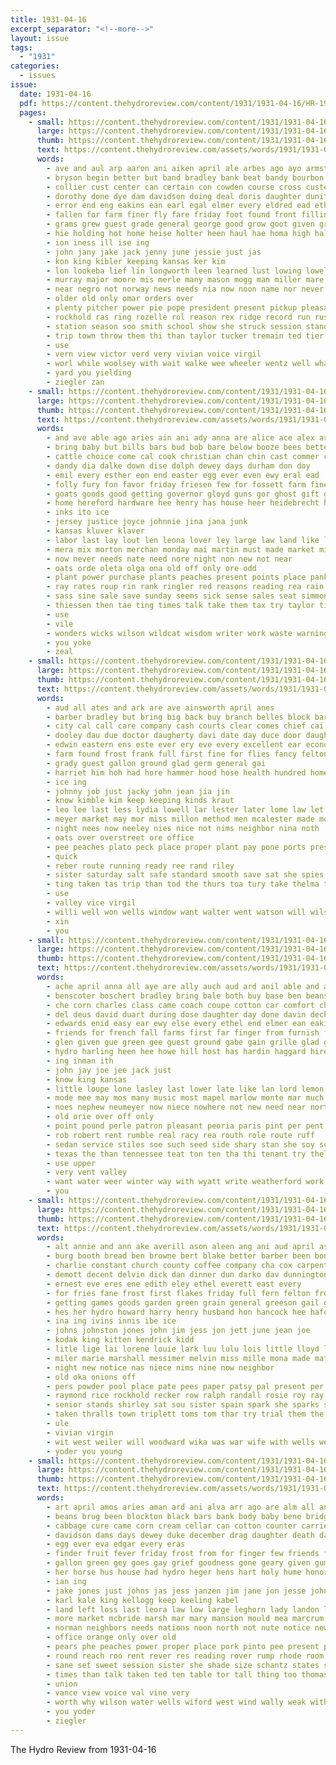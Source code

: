 ```yaml
---
title: 1931-04-16
excerpt_separator: "<!--more-->"
layout: issue
tags:
  - "1931"
categories:
  - issues
issue:
  date: 1931-04-16
  pdf: https://content.thehydroreview.com/content/1931/1931-04-16/HR-1931-04-16.pdf
  pages:
    - small: https://content.thehydroreview.com/content/1931/1931-04-16/small/HR-1931-04-16-01.jpg
      large: https://content.thehydroreview.com/content/1931/1931-04-16/large/HR-1931-04-16-01.jpg
      thumb: https://content.thehydroreview.com/content/1931/1931-04-16/thumbnails/HR-1931-04-16-01.jpg
      text: https://content.thehydroreview.com/assets/words/1931/1931-04-16/HR-1931-04-16-01.txt
      words:
        - ave and aul arp aaron ani aiken april ale arbes ago ayo armstrong ater ard are all ach agent ali anti alfonso arts
        - bryson begin better but band bradley bank beat bandy bourbon brought beams brailey bee been blaine bennett brief brother base buckmaster birden busi bunk ban bill bout big boucher bel benefield book bring both byam brothers boris burkhalter boys bro
        - collier cust center can certain con cowden course cross custer came cast cart carey corn care cox city cen carolina company cotes come coope county change car cases christian coffee carl close cost class crowne
        - dorothy done dye dam davidson doing deal doris daughter dunithan dine davis dale days day dodge dies double dota deen denham dennis death dere down dandy dog
        - error end eng eakins ean earl egal elmer every eldred ead ethel ember even edwards
        - fallen for farm finer fly fare friday foot found front filling frost felton favorite frances fine fees far few fort first from free friendly fred farmer field full
        - grams grew guest grade general george good grow goot given gram governor group gordan ging garvey groce gallon garden german gin glidewell greed ger gone game greeson glee going
        - hie holding hot home heise holter heen haul hae homa high halls hatfield house hawks heart how henke hes holas hills hall had hop him hard has hook hora hill hundred hamilton hinton hydro hand half hould heineman
        - ion iness ill ise ing
        - john jany jake jack jenny june jessie just jas
        - kon king kibler keeping kansas ker kim
        - lon lookeba lief lin longworth leen learned lust lowing lowell lee left leaf large long lillian live little loyal line like lay lew late law later low land light lewis last leat list lead lightning
        - murray major moore mis merle many mason mogg man miller mare march milk mar much made meter melo mekeel most mark marion money mor matter miles more marybelle may morning miss men marshall mers monday mildred
        - near negro not norway news needs nia now noon name nor never nana need new names night
        - older old only omar orders over
        - plenty pitcher power pie pope president present pickup pleasant pring pleas plumb purchase price place pitzer pal past pitch patient pack pankratz pat pan plate pow people por pai
        - rockhold ras ring rozelle rol reason rex ridge record run rust rose reading rud russ red regular rosa rie rival roebuck rade reber ridenour robert roy
        - station season soo smith school show she struck session standing second siam sween sinker summe sun small student seer sone smiles string search summer sion sen style simmons saar said standard seen special sears sant streets som shown sae saturday sutton spain seed stole sit still sum sat store sid senior solid sewer spring sunday story sam speed stewart score six slice stands state states stolen south senator soon sorel
        - trip town throw them thi than taylor tucker tremain ted tier then till thornton too tra team thomas thorn tex ton try thelma ture the thet test trial touch thing tax throne tale tin ten tago
        - use
        - vern view victor verd very vivian voice virgil
        - worl while woolsey with wait walke wee wheeler wentz well wharton won walter went winners working weatherford wonder wire will why was wert wilson winter work wild williams week
        - yard you yielding
        - ziegler zan
    - small: https://content.thehydroreview.com/content/1931/1931-04-16/small/HR-1931-04-16-02.jpg
      large: https://content.thehydroreview.com/content/1931/1931-04-16/large/HR-1931-04-16-02.jpg
      thumb: https://content.thehydroreview.com/content/1931/1931-04-16/thumbnails/HR-1931-04-16-02.jpg
      text: https://content.thehydroreview.com/assets/words/1931/1931-04-16/HR-1931-04-16-02.txt
      words:
        - and ave able ago aries ain ani ady anna are alice ace alex arlene aid ask all
        - bring baby but bills bars bud bob bare below booze bees better bottle box buy board borah bas bill been business bay
        - cattle choice come cal cook christian chan chin cast commer cash cost cure company camp champa city came con childre call can crail carry capon coffee
        - dandy dia dalke down dise dolph dewey days durham don doy
        - emil every esther eon end easter egg ever even ewy eral ead
        - folly fury fon favor friday friesen few for fossett farm fine firm fleeman famous folks file from far friends fell fair floor
        - goats goods good getting governor gloyd guns gor ghost gift grown glidewell given
        - home hereford hardware hee henry has house heer heidebrecht hope hold hopes high him hom heap harness hand hunt huge hydro harris hour her
        - inks ito ice
        - jersey justice joyce johnnie jina jana junk
        - kansas kluver klaver
        - labor last lay lout len leona lover ley large law land like lamp light let
        - mera mix morton merchan monday mai martin must made market miner might means mates miss mon mildred may mound milk much
        - now never needs nate need nore night non new not near
        - oats orde oleta olga ona old off only ore odd
        - plant power purchase plants peaches present points place pankratz pack people price peal person per public paper peace part pee promise pro pen pent
        - ray rates roup rin rank ringler red reasons reading rea rain reason rope rome
        - sass sine sale save sunday seems sick sense sales seat simmons store she side share southern sheffer seven school standard states service south stocks stove sas sebo said saturday say state sack sid shell stock supply small
        - thiessen then tae ting times talk take them tax try taylor tie tindall thomas thelma tate than ture toms torn too the
        - use
        - vile
        - wonders wicks wilson wildcat wisdom writer work waste warning western weatherford with was worm worms wee will west war whaley went ways worley why white week
        - you yoke
        - zeal
    - small: https://content.thehydroreview.com/content/1931/1931-04-16/small/HR-1931-04-16-03.jpg
      large: https://content.thehydroreview.com/content/1931/1931-04-16/large/HR-1931-04-16-03.jpg
      thumb: https://content.thehydroreview.com/content/1931/1931-04-16/thumbnails/HR-1931-04-16-03.jpg
      text: https://content.thehydroreview.com/assets/words/1931/1931-04-16/HR-1931-04-16-03.txt
      words:
        - aud all ates and ark are ave ainsworth april anes
        - barber bradley but bring big back buy branch belles block barnes bright ber bales body bank bennie blackwell bain binger business bill best bead bland bura bert
        - city cal call care company cash courts clear comes chief cai cry charles con carry cara car county cece chess craig caddo can clinton cee
        - dooley dau due doctor daugherty davi date day duce door daughter
        - edwin eastern ens este ever ery eve every excellent ear economy eis emerson
        - farm found frost frank full first fine for flies fancy felton free from fred farias friday far forrest
        - grady guest gallon ground glad germ general gai
        - harriet him hoh had hore hammer hood hose health hundred homer hour how half hart henke hydro her has hinton home
        - ice ing
        - johnny job just jacky john jean jia jin
        - know kimble kim keep keeping kinds kraut
        - leo lee last less lydia lowell lar lester later lome law let lucille lao little like
        - meyer market may mor miss millon method men mcalester made most moe mean miles means money moun mis monday miller mesh much magnolia manner might must marshall
        - night nees now neeley nies nice not nims neighbor nina noth
        - oats over overstreet ore office
        - pee peaches plato peck place proper plant pay pone ports present pounds price profit preston plants perfect
        - quick
        - reber route running ready ree rand riley
        - sister saturday salt safe standard smooth save sat she spies stewart sanne share stock sale stecker station saving son service store side star sam swift shipp sugar sunday sales stephenson sun screen see siren sells south
        - ting taken tas trip than tod the thurs toa tury take thelma troub
        - use
        - valley vice virgil
        - willi well won wells window want walter went watson will wilson with week was wife working work wan
        - xin
        - you
    - small: https://content.thehydroreview.com/content/1931/1931-04-16/small/HR-1931-04-16-04.jpg
      large: https://content.thehydroreview.com/content/1931/1931-04-16/large/HR-1931-04-16-04.jpg
      thumb: https://content.thehydroreview.com/content/1931/1931-04-16/thumbnails/HR-1931-04-16-04.jpg
      text: https://content.thehydroreview.com/assets/words/1931/1931-04-16/HR-1931-04-16-04.txt
      words:
        - ache april anna all aye are ally auch aud ard anil able and arizona ara alice apache adler apel acre
        - benscoter boschert bradley bring bale both buy base ben beans ber best bread business bea ban bate bean bran brother body
        - che corn charles class came coach coupe cotton car comfort christi come cron cat call child cash city carnegie cant coffee can carter cover cabbage care craft
        - del deus david duart during dose daughter day done davin deck days diner dry dockery
        - edwards enid easy ear ewy else every ethel end elmer ean eakins erp ely ene ella eash
        - friends for french fall farms first far finger from furnish frank field fine few friday fender frost fore fee fand flake farmer fisher
        - glen given gue green gee guest ground gabe gain grille glad good grain german gas
        - hydro harling heen hee howe hill host has hardin haggard hire harry hawkins haning home hinton how her harder holter happy helena heary handsome
        - ing inman ith
        - john jay joe jee jack just
        - know king kansas
        - little loupe lone lasley last lower late like lan lord lemon logan land look lares lesson
        - mode mee may mos many music most mapel marlow monte mar much mash mcalester marshall moe made manner miss market mis mulder morning means morrow model
        - noes nephew neumeyer now niece nowhere not new need near north ness
        - old orie over off only
        - point pound perle patron pleasant peoria paris pint per pent proven proud plants por pounds pork pecker price
        - rob robert rent rumble real racy rea routh role route ruff
        - sedan service stiles soe such seed side shary stan she soy school stand sledge spring save sutton sick sleep shing sund sack sylvester start sled seat special sport sen sun sat sister sch standard sunday saturday see
        - texas the than tennessee teat ton ten tha thi tenant try thelma tho teach tan
        - use upper
        - very vent valley
        - want water weer winter way with wyatt write weatherford work wie wide wheat wearing was writer weather wave white will well weeks week wheeler whaley wee
        - you
    - small: https://content.thehydroreview.com/content/1931/1931-04-16/small/HR-1931-04-16-05.jpg
      large: https://content.thehydroreview.com/content/1931/1931-04-16/large/HR-1931-04-16-05.jpg
      thumb: https://content.thehydroreview.com/content/1931/1931-04-16/thumbnails/HR-1931-04-16-05.jpg
      text: https://content.thehydroreview.com/assets/words/1931/1931-04-16/HR-1931-04-16-05.txt
      words:
        - alt annie and ann ake averill ason aleen ang ani aud april asa arn all
        - burg booth bread ben browne bert blake better barber been bonnie boss beans
        - charlie constant church county coffee company cha cox carpenter clark caddo cake car cash clinton colony cream can col court came calvin carolyn city class comet chambers copeland cold carlisle
        - demott decent delvin dick dan dinner dun darko dav dunnington die dewey days daily day daughter
        - ernest eve eres ene edith eley ethel everett east every
        - for fries fane frost first flakes friday full fern felton from force fry fred fancher frank fresh
        - getting games goods garden green grain general greeson gail grady george gloria griffin
        - hes her hydro howard harry henry husband hon hancock hee hafer hubert hater hem high hart home has house
        - ina ing ivins innis ibe ice
        - johns johnston jones john jim jess jon jett june jean joe
        - kodak king kitten kendrick kidd
        - litle lige lai lorene louie lark luu lulu lois little lloyd leta luella lower last lawter like lynn lucian line
        - miler marie marshall messimer melvin miss mille mona made matter miller mons mas mee monte marion margaret maude murray mary med mccoy monday money mir
        - night new notice nas niece nims nine now neighbor
        - old oka onions off
        - pers powder pool place pate pees paper patsy pal present per pound putt phyllis pitzer price pack pent peed
        - raymond rice rockhold recker row ralph randall rosie roy ray ross ren rowland randolph robertson ruble roger ree real
        - senior stands shirley sat sou sister spain spark she sparks siow sun second school sallie saturday simmons socks shirts staples sake stockton said see sick silk son silke suter shelton say share sari sunday smith sons save style sale suits sumner sheets stent
        - taken thralls town triplett toms tom thar try trial them the thornton tee thys tim
        - ule
        - vivian virgin
        - wit west weiler will woodward wika was war wife with wells weathers went wool wally week wilson won while williams wee wood
        - yoder you young
    - small: https://content.thehydroreview.com/content/1931/1931-04-16/small/HR-1931-04-16-06.jpg
      large: https://content.thehydroreview.com/content/1931/1931-04-16/large/HR-1931-04-16-06.jpg
      thumb: https://content.thehydroreview.com/content/1931/1931-04-16/thumbnails/HR-1931-04-16-06.jpg
      text: https://content.thehydroreview.com/assets/words/1931/1931-04-16/HR-1931-04-16-06.txt
      words:
        - art april amos aries aman ard ani alva arr ago are alm all and
        - beans brug been blockton black bars bank body baby bene bridgeport bear best bandy bouer burgman bring bale board bund but blest burns blacks bible bruce business blaze brothers
        - cabbage cure came corn cream cellar can cotton counter carrier cold capon cane cott comb christian case call cheap clock choice cash clerk close
        - davidson dams days dewey duke december drag daughter death day during director
        - egg ever eva edgar every eras
        - finder fruit fever friday frost from for finger few friends fred funny foot farm fig
        - gallon green gey goes gay grief goodness gone geary given gum gertrude good grape ghost
        - her horse hus house had hydro heger hens hart holy hume honor hour hinton halter heads hatfield home hazel hardware has half
        - ian ing
        - jake jones just johns jas jess janzen jim jane jon jesse john
        - karl kale king kellogg keep keeling kabel
        - land left loss last leora law low large leghorn lady landon lister little lot laur leo late
        - more market mcbride marsh mar mary mansion mould mea marcrum merchant merry morning miller mcdonald miles masoner matter meal men murray made members mate mon mose mail myers makin must
        - norman neighbors needs nations noon north not nute notice new ning natter
        - office orange only over old
        - pears phe peaches power proper place pork pinto pee present pain pankratz pum piano per prayer public people powder por price pound
        - round reach roo rent rever res reading rover rump rhode room rowe rade
        - sane set sweet session sister she shade size schantz states stan sun say seed special sins stare salmon soon stand soap saturday sugar smith shape ser sudan sund storm sick sunrise school sen sleep schools such simmons see sunday standard show span stange ship stover said style save service sale store steward sener self stay
        - times than talk taken ted ten table tor tall thing too thomason try tally tat town them the
        - union
        - vance view voice val vine very
        - worth why wilson water wells wiford west wind wally weak with weeks wyles will wan want williams watch well white wife way was week went
        - you yoder
        - ziegler
---
```


The Hydro Review from 1931-04-16

<!--more-->


